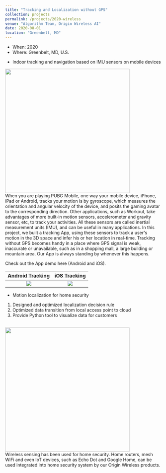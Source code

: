 ```yaml
---
title: "Tracking and Localization without GPS"
collection: projects
permalink: /projects/2020-wireless
venue: "Algorithm Team, Origin Wireless AI"
date: 2020-08-01
location: "Greenbelt, MD"
---
```


- When: 2020
- Where: Greenbelt, MD, U.S.

* Indoor tracking and navigation based on IMU sensors on mobile devices  

<img src="/projects/p1-tracking.jpg" width="400">
<br>
When you are playing <a href="https://www.pubgmobile.com/en-US/" style="text-decoration: none">PUBG Mobile</a>, one way your mobile device, iPhone, iPad or Android, tracks your motion is by gyroscope, which measures the orientation and angular velocity of the device, and posits the gaming avatar to the corresponding direction. Other applications, such as <a href="https://support.apple.com/en-us/HT204523" style="text-decoration: none">Workout</a>, take advantages of more built-in motion sensors, accelerometer and gravity sensor, etc, to track your activities. All these sensors are called inertial measurement units (IMU), and can be useful in many applications. In this project, we built a tracking App, using these sensors to track a user's motion in the 3D space and infer his or her location in real-time. Tracking without GPS becomes handy in a place where GPS signal is weak, inaccurate or unavailable, such as in a shopping mall, a large building or mountain area. Our App is always standing by whenever this happens.

Check out the App demo here (Android and iOS).

[Android Tracking](https://patrickzan.github.io/projects/OriginTracking30AndroidApp.mp4)      |  [iOS Tracking](https://patrickzan.github.io/projects/OriginTracking30iOSApp.mp4)
:-------------------------:|:-------------------------:
[![](https://patrickzan.github.io/projects/android_video_screen.png)](https://patrickzan.github.io/projects/OriginTracking30AndroidApp.mp4)  | [![](https://patrickzan.github.io/projects/ios_video_screen.png)](https://patrickzan.github.io/projects/OriginTracking30iOSApp.mp4)

* Motion localization for home security  
<ol>
    <li>Designed and optimized localization decision rule</li>
    <li>Optimized data transition from local access point to cloud</li>
    <li>Provide Python tool to visualize data for customers</li>
</ol>
<br>
<img src="/projects/p1-motion.png" width="400">
<br>
Wireless sensing has been used for home security. Home routers, mesh WiFi and even IoT devices, such as Echo Dot and Google Home, can be used integrated into home security system by our Origin Wireless products. 
